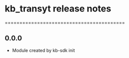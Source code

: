 # kb_transyt release notes
=========================================

0.0.0
-----
* Module created by kb-sdk init
